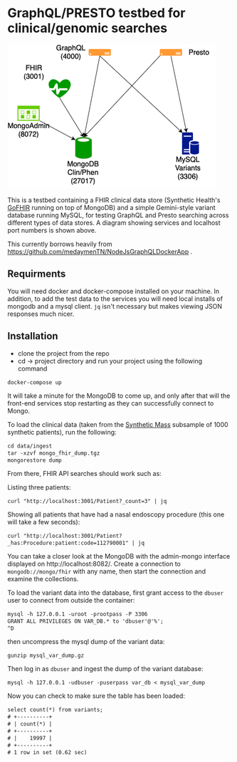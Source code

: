 # GraphQL/PRESTO testbed for clinical/genomic searches

![Block Diagram](diagram/diagram.png "Block Diagram")

This is a testbed containing a FHIR clinical data store (Synthetic Health's [GoFHIR](https://github.com/synthetichealth/gofhir)
running on top of MongoDB) and a simple Gemini-style variant database running MySQL, for testing GraphQL and Presto searching
across different types of data stores.  A diagram showing services and localhost port numbers is shown above.

This currently borrows heavily from https://github.com/medaymenTN/NodeJsGraphQLDockerApp .

## Requirments 

You will need docker and docker-compose installed on your machine.  In addition, to add the
test data to the services you will need local installs of mongodb and a mysql client. `jq` isn't
necessary but makes viewing JSON responses much nicer.

## Installation 

* clone the project from the repo 
* cd -> project directory and run your project using the following command 
 ```
docker-compose up 
 ```

It will take a minute for the MongoDB to come up, and only after that will the front-end
services stop restarting as they can successfully connect to Mongo.
 
To load the clinical data (taken from the [Synthetic Mass](https://syntheticmass.mitre.org/download.html) 
subsample of 1000 synthetic patients), run the following:
```
cd data/ingest
tar -xzvf mongo_fhir_dump.tgz
mongorestore dump
```

From there, FHIR API searches should work such as:

Listing three patients:
```
curl "http://localhost:3001/Patient?_count=3" | jq
```

Showing all patients that have had a nasal endoscopy procedure (this one will take a few seconds):
```
curl "http://localhost:3001/Patient?_has:Procedure:patient:code=112790001" | jq
```

You can take a closer look at the MongoDB with the admin-mongo interface displayed on http://localhost:8082/.
Create a connection to `mongodb://mongo/fhir` with any name, then start the connection and examine the collections.

To load the variant data into the database, first grant access to the `dbuser` user to connect from outside the container:

```
mysql -h 127.0.0.1 -uroot -prootpass -P 3306
GRANT ALL PRIVILEGES ON VAR_DB.* to 'dbuser'@'%';
^D
```

then uncompress the mysql dump of the variant data:
```
gunzip mysql_var_dump.gz
```

Then log in as `dbuser` and ingest the dump of the variant database:
```
mysql -h 127.0.0.1 -udbuser -puserpass var_db < mysql_var_dump
```

Now you can check to make sure the table has been loaded:
```
select count(*) from variants;
# +----------+
# | count(*) |
# +----------+
# |    19997 |
# +----------+
# 1 row in set (0.62 sec)
```

